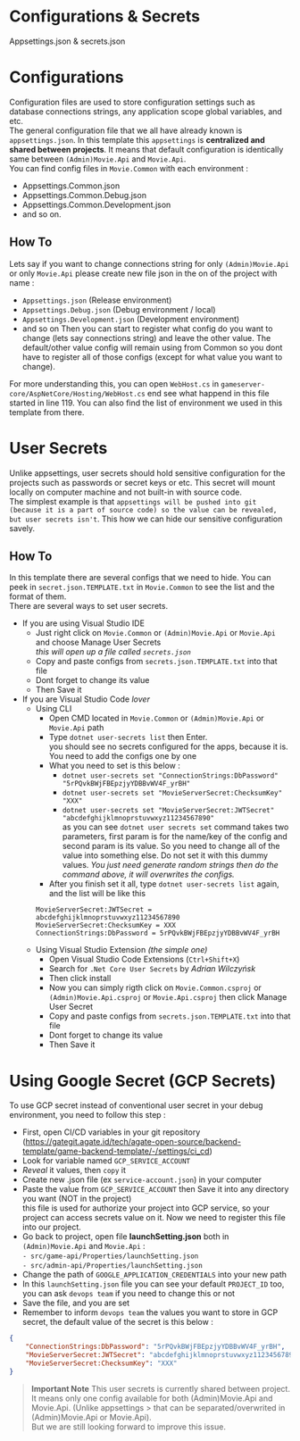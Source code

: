 # **Configurations & Secrets**
Appsettings.json & secrets.json

# Configurations
Configuration files are used to store configuration settings such as database connections strings, any application scope global variables, and etc.<br/>
The general configuration file that we all have already known is `appsettings.json`. In this template this `appsettings` is **centralized and shared between projects**. It means that default configuration is identically same between `(Admin)Movie.Api` and `Movie.Api`.<br/>
You can find config files in `Movie.Common` with each environment :
- Appsettings.Common.json
- Appsettings.Common.Debug.json
- Appsettings.Common.Development.json
- and so on.

## How To
Lets say if you want to change connections string for only `(Admin)Movie.Api` or only `Movie.Api` please create new file json in the on of the project with name :
- `Appsettings.json` (Release environment)
- `Appsettings.Debug.json` (Debug environment / local)
- `Appsettings.Development.json` (Development environment)
- and so on
Then you can start to register what config do you want to change (lets say connections string) and leave the other value. The default/other value config will remain using from Common so you dont have to register all of those configs (except for what value you want to change). <br/>

For more understanding this, you can open `WebHost.cs` in `gameserver-core/AspNetCore/Hosting/WebHost.cs` end see what happend in this file started in line 119. You can also find the list of environment we used in this template from there.

# User Secrets
Unlike appsettings, user secrets should hold sensitive configuration for the projects such as passwords or secret keys or etc. This secret will mount locally on computer machine and not built-in with source code. <br/>The simplest example is that `appsettings will be pushed into git (because it is a part of source code) so the value can be revealed, but user secrets isn't`. This how we can hide our sensitive configuration savely.

## How To
In this template there are several configs that we need to hide. You can peek in `secret.json.TEMPLATE.txt` in `Movie.Common` to see the list and the format of them.<br/>
There are several ways to set user secrets.
- If you are using Visual Studio IDE 
    - Just right click on `Movie.Common` or `(Admin)Movie.Api` or `Movie.Api` and choose Manage User Secrets <br/>
        *this will open up a file called `secrets.json`* 
    - Copy and paste configs from `secrets.json.TEMPLATE.txt` into that file
    - Dont forget to change its value
    - Then Save it
- If you are Visual Studio Code *lover*
    - Using CLI 
        - Open CMD located in `Movie.Common` or `(Admin)Movie.Api` or `Movie.Api` path
        - Type `dotnet user-secrets list` then Enter.<br/>
        you should see no secrets configured for the apps, because it is. You need to add the configs one by one 
        - What you need to set is this below : 
            - `dotnet user-secrets set "ConnectionStrings:DbPassword" "5rPQvkBWjFBEpzjyYDBBvWV4F_yrBH"`
            - `dotnet user-secrets set "MovieServerSecret:ChecksumKey" "XXX"`
            - `dotnet user-secrets set "MovieServerSecret:JWTSecret" "abcdefghijklmnoprstuvwxyz11234567890"`
        <br/> as you can see `dotnet user secrets set` command takes two parameters, first param is for the name/key of the config and second param is its value. So you need to change all of the value into something else. Do not set it with this dummy values. *You just need generate random strings then do the command above, it will overwrites the configs.*
        - After you finish set it all, type `dotnet user-secrets list` again, and the list will be like this
        ```
        MovieServerSecret:JWTSecret = abcdefghijklmnoprstuvwxyz11234567890
        MovieServerSecret:ChecksumKey = XXX
        ConnectionStrings:DbPassword = 5rPQvkBWjFBEpzjyYDBBvWV4F_yrBH
        ```
    - Using Visual Studio Extension *(the simple one)*
        - Open Visual Studio Code Extensions (`Ctrl+Shift+X`)
        - Search for `.Net Core User Secrets` by *Adrian Wilczyńsk*
        - Then click install
        - Now you can simply rigth click on `Movie.Common.csproj` or `(Admin)Movie.Api.csproj` or `Movie.Api.csproj` then click Manage User Secret
        - Copy and paste configs from `secrets.json.TEMPLATE.txt` into that file
        - Dont forget to change its value
        - Then Save it

# Using Google Secret (GCP Secrets)
To use GCP secret instead of conventional user secret in your debug environment, you need to follow this step :
- First, open CI/CD variables in your git repository (https://gategit.agate.id/tech/agate-open-source/backend-template/game-backend-template/-/settings/ci_cd)
- Look for variable named `GCP_SERVICE_ACCOUNT`
- *Reveal* it values, then `copy` it
- Create new .json file (ex `service-account.json`) in your computer
- Paste the value from `GCP_SERVICE_ACCOUNT` then Save it into any directory you want (NOT in the project) <br/>
  this file is used for authorize your project into GCP service, so your project can access secrets value on it. Now we need to register this file into our project.
- Go back to project, open file **launchSetting.json** both in `(Admin)Movie.Api` and `Movie.Api` : <br/>
  `- src/game-api/Properties/launchSetting.json`<br/>
  `- src/admin-api/Properties/launchSetting.json`<br/>
- Change the path of `GOOGLE_APPLICATION_CREDENTIALS` into your new path
- In this `launchSetting.json` file you can see your default `PROJECT_ID` too, you can ask `devops team` if you need to change this or not
- Save the file, and you are set
- Remember to inform `devops team` the values you want to store in GCP secret, the default value of the secret is this below : <br/>
```json
{
    "ConnectionStrings:DbPassword": "5rPQvkBWjFBEpzjyYDBBvWV4F_yrBH",
    "MovieServerSecret:JWTSecret": "abcdefghijklmnoprstuvwxyz11234567890",
    "MovieServerSecret:ChecksumKey": "XXX"
}
```


> **Important Note** 
> This user secrets is currently shared between project. It means only one config available for both (Admin)Movie.Api and Movie.Api. (Unlike appsettings > that can be separated/overwrited in (Admin)Movie.Api or Movie.Api).
> <br/> But we are still looking forward to improve this issue.